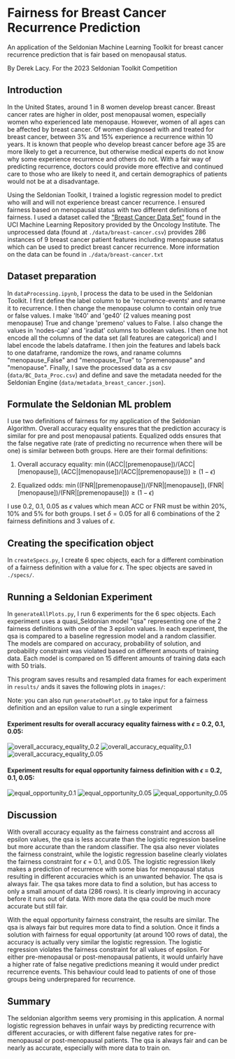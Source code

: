 # Fairness for Breast Cancer Recurrence Prediction
An application of the Seldonian Machine Learning Toolkit for breast cancer recurrence prediction that is fair based on menopausal status. 

By Derek Lacy. For the 2023 Seldonian Toolkit Competition

## Introduction
In the United States, around 1 in 8 women develop breast cancer. Breast cancer rates are higher in older, post menopausal women, especially women who experienced late menopause. However, women of all ages can be affected by breast cancer. Of women diagnosed with and treated for breast cancer, between 3% and 15% experience a recurrence within 10 years. It is known that people who develop breast cancer before age 35 are more likely to get a recurrence, but otherwise medical experts do not know why some experience recurrence and others do not. With a fair way of predicting recurrence, doctors could provide more effective and continued care to those who are likely to need it, and certain demographics of patients would not be at a disadvantage.

Using the Seldonian Toolkit, I trained a logistic regression model to predict who will and will not experience breast cancer recurrence. I ensured fairness based on menopausal status with two different definitions of fairness. I used a dataset called the ["Breast Cancer Data Set"](https://archive.ics.uci.edu/ml/datasets/Breast+Cancer) found in the UCI Machine Learning Repository provided by the Oncology Institute. The unprocessed data (found at `./data/breast-cancer.csv`) provides 286 instances of 9 breast cancer patient features including menopause satatus which can be used to predict breast cancer recurrence. More information on the data can be found in `./data/breast-cancer.txt`

## Dataset preparation
In `dataProcessing.ipynb`, I process the data to be used in the Seldonian Toolkit. I first define the label column to be 'recurrence-events' and rename it to recurrence. I then change the menopause column to contain only true or false values. I make 'lt40' and 'ge40' (2 values meaning post menopause) True and change 'premeno' values to False. I also change the values in 'nodes-cap' and 'iradiat' columns to boolean values. I then one hot encode all the columns of the data set (all features are categorical) and I label encode the labels dataframe. I then join the features and labels back to one dataframe, randomize the rows, and raname columns "menopause_False" and "menopause_True" to "premenopause" and "menopause". Finally, I save the processed data as a csv (`data/BC_Data_Proc.csv`) and define and save the metadata needed for the Seldonian Engine (`data/metadata_breast_cancer.json`). 

## Formulate the Seldonian ML problem
I use two definitions of fairness for my application of the Seldonian Algorithm. Overall accuracy equality ensures that the prediction accuracy is similar for pre and post menopausal patients. Equalized odds ensures that the false negative rate (rate of predicting no recurrence when there will be one) is similar between both groups. Here are their formal definitions:
1. Overall accuracy equality: 
$\min((\mathrm{ACC} | [\mathrm{premenopause}])/(\mathrm{ACC} | [\mathrm{menopause}]),(\mathrm{ACC} | [\mathrm{menopause}])/(\mathrm{ACC} | [\mathrm{premenopause}])) \geq (1-\epsilon)$

2. Equalized odds: 
$\min((\mathrm{FNR} | [\mathrm{premenopause}])/(\mathrm{FNR} | [\mathrm{menopause}]),(\mathrm{FNR} | [\mathrm{menopause}])/(\mathrm{FNR} | [\mathrm{premenopause}])) \geq (1-\epsilon)$

I use 0.2, 0.1, 0.05 as $\epsilon$ values which mean ACC or FNR must be within 20%, 10% and 5% for both groups. I set $\delta = 0.05$ for all 6 combinations of the 2 fairness definitions and 3 values of $\epsilon$.

## Creating the specification object
In `createSpecs.py`, I create 6 spec objects, each for a different combination of a fairness definition with a value for $\epsilon$. The spec objects are saved in `./specs/`.

## Running a Seldonian Experiment
In `generateAllPlots.py`, I run 6 experiments for the 6 spec objects. Each experiment uses a quasi_Seldonian model "qsa" representing one of the 2 fairness definitions with one of the 3 epsilon values. In each experiment, the qsa is compared to a baseline regression model and a random classifier. The models are compared on accuracy, probability of solution, and probability constraint was violated based on different amounts of training data. Each model is compared on 15 different amounts of training data each with 50 trials. 

This program saves results and resampled data frames for each experiment in `results/` ands it saves the following plots in `images/`:

Note: you can also run `generateOnePlot.py` to take input for a fairness definition and an epsilon value to run a single experiment

#### Experiment results for overall accuracy equality fairness with $\epsilon$ = 0.2, 0.1, 0.05:
![overall_accuracy_equality_0.2](images/overall_accuracy_equality_0.2.png)
![overall_accuracy_equality_0.1](images/overall_accuracy_equality_0.1.png)
![overall_accuracy_equality_0.05](images/overall_accuracy_equality_0.05.png)

#### Experiment results for equal opportunity fairness definition with $\epsilon$ = 0.2, 0.1, 0.05:
![equal_opportunity_0.1](images/equal_opportunity_0.2.png)
![equal_opportunity_0.05](images/equal_opportunity_0.1.png)
![equal_opportunity_0.05](images/equal_opportunity_0.05.png)


## Discussion
With overall accuracy equality as the fairness constraint and accross all epsilon values, the qsa is less accurate than the logistic regression baseline but more accurate than the random classifier. The qsa also never violates the fairness constraint, while the logistic regression baseline clearly violates the fairness constraint for $\epsilon$ = 0.1, and 0.05. The logistic regression likely makes a prediction of recurrence with some bias for menopausal status resulting in different accuracies which is an unwanted behavior. The qsa is always fair. The qsa takes more data to find a solution, but has access to only a small amount of data (286 rows). It is clearly improving in accuracy before it runs out of data. With more data the qsa could be much more accurate but still fair.

With the equal opportunity fairness constraint, the results are similar. The qsa is always fair but requires more data to find a solution. Once it finds a solution with fairness for equal opportunity (at around 100 rows of data), the accuracy is actually very similar the logistic regression. The logistic regression violates the fairness constraint for all values of epsilon. For either pre-menopausal or post-menopausal patients, it would unfairly have a higher rate of false negative predictions meaning it would under predict recurrence events. This behaviour could lead to patients of one of those groups being underprepared for recurrence.

## Summary
The seldonian algorithm seems very promising in this application. A normal logistic regression behaves in unfair ways by predicting recurrence with different accuracies, or with different false negative rates for pre-menopausal or post-menopausal patients. The qsa is always fair and can be nearly as accurate, especially with more data to train on.  